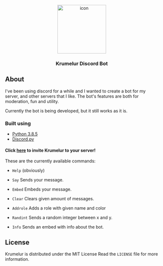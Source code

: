 <p align="center">
    <img src="icon.png" alt="icon" width="160" height="160">
  </a>
  <h3 align="center">Krumelur Discord Bot</h3>
</p>

## About
I've been using discord for a while and I wanted to create a bot for my server, and other servers that I like. The bot's features are both for moderation, fun and utility.

Currently the bot is being developed, but it still works as it is.

### Built using

* [Python 3.8.5](https://www.python.org/downloads/release/python-385)
* [Discord.py](https://github.com/Rapptz/discord.py)

#### Click [here](https://discord.com/oauth2/authorize?client_id=711597309124673536&scope=bot&permissions=8) to invite Krumelur to your server!

These are the currently available commands:

* `Help` (obviously)

* `Say` Sends your message.

* `Embed` Embeds your message.

* `Clear` Clears given amount of messages.

*  `Addrole` Adds a role with given name and color

* `Randint` Sends a random integer between x and y.

* `Info` Sends an embed with info about the bot.

## License
Krumelur is distributed under the MIT License Read the `LICENSE` file for more information.
